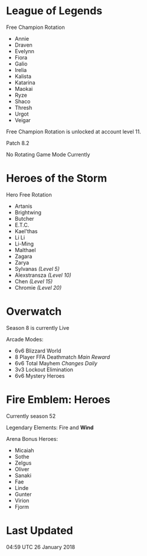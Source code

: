 # League of Legends

Free Champion Rotation

- Annie
- Draven
- Evelynn
- Fiora
- Galio
- Irelia
- Kalista
- Katarina
- Maokai
- Ryze
- Shaco
- Thresh
- Urgot
- Veigar

Free Champion Rotation is unlocked at account level 11.

Patch 8.2

No Rotating Game Mode Currently

# Heroes of the Storm

Hero Free Rotation

- Artanis
- Brightwing
- Butcher
- E.T.C.
- Kael'thas
- Li Li
- Li-Ming
- Malthael
- Zagara
- Zarya
- Sylvanas *(Level 5)*
- Alexstransza *(Level 10)*
- Chen *(Level 15)*
- Chromie *(Level 20)*

# Overwatch

Season 8 is currently Live

Arcade Modes:

- 6v6 Blizzard World
- 8 Player FFA Deathmatch *Main Reward*
- 6v6 Total Mayhem *Changes Daily*
- 3v3 Lockout Elimination
- 6v6 Mystery Heroes

# Fire Emblem: Heroes

Currently season 52

Legendary Elements: Fire and **Wind**

Arena Bonus Heroes:

- Micaiah
- Sothe
- Zelgus
- Oliver
- Sanaki
- Fae
- Linde
- Gunter
- Virion
- Fjorm 

# Last Updated

04:59 UTC 26 January 2018
